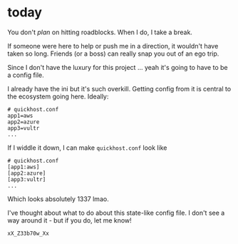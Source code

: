 # today

You don't *plan* on hitting roadblocks.  When I do, I take a break. 

If someone were here to help or push me in a direction, it wouldn't have taken so long. Friends (or a boss) can really snap you out of an ego trip.

Since I don't have the luxury for this project ... yeah it's going to have to be a config file.

I already have the ini but it's such overkill. Getting config from it is central to the ecosystem going here. Ideally:

```
# quickhost.conf
app1=aws
app2=azure
app3=vultr
...
```

If I widdle it down, I can make `quickhost.conf` look like

```
# quickhost.conf
[app1:aws]
[app2:azure]
[app3:vultr]
...
```

Which looks absolutely 1337 lmao. 

I've thought about what to do about this state-like config file. I don't see a way around it - but if you do, let me know!

`xX_Z33b70w_Xx`
